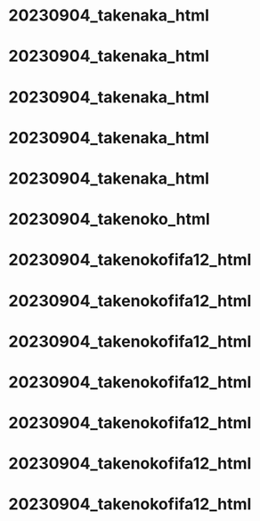 # 20230904_takenaka_html
# 20230904_takenaka_html
# 20230904_takenaka_html
# 20230904_takenaka_html
# 20230904_takenaka_html
# 20230904_takenoko_html
# 20230904_takenokofifa12_html
# 20230904_takenokofifa12_html
# 20230904_takenokofifa12_html
# 20230904_takenokofifa12_html
# 20230904_takenokofifa12_html
# 20230904_takenokofifa12_html
# 20230904_takenokofifa12_html
